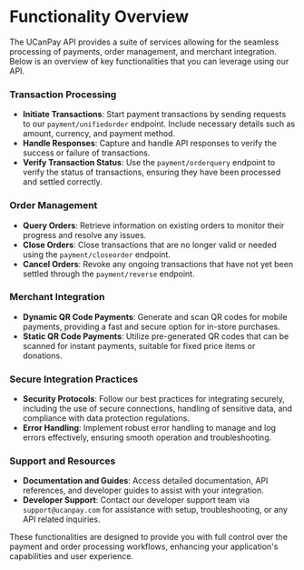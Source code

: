 # Functionality Overview

The UCanPay API provides a suite of services allowing for the seamless processing of payments, order management, and merchant integration. Below is an overview of key functionalities that you can leverage using our API.

### Transaction Processing

- **Initiate Transactions**: Start payment transactions by sending requests to our `payment/unifiedorder` endpoint. Include necessary details such as amount, currency, and payment method.
- **Handle Responses**: Capture and handle API responses to verify the success or failure of transactions.
- **Verify Transaction Status**: Use the `payment/orderquery` endpoint to verify the status of transactions, ensuring they have been processed and settled correctly.

### Order Management

- **Query Orders**: Retrieve information on existing orders to monitor their progress and resolve any issues.
- **Close Orders**: Close transactions that are no longer valid or needed using the `payment/closeorder` endpoint.
- **Cancel Orders**: Revoke any ongoing transactions that have not yet been settled through the `payment/reverse` endpoint.

### Merchant Integration

- **Dynamic QR Code Payments**: Generate and scan QR codes for mobile payments, providing a fast and secure option for in-store purchases.
- **Static QR Code Payments**: Utilize pre-generated QR codes that can be scanned for instant payments, suitable for fixed price items or donations.

### Secure Integration Practices

- **Security Protocols**: Follow our best practices for integrating securely, including the use of secure connections, handling of sensitive data, and compliance with data protection regulations.
- **Error Handling**: Implement robust error handling to manage and log errors effectively, ensuring smooth operation and troubleshooting.

### Support and Resources

- **Documentation and Guides**: Access detailed documentation, API references, and developer guides to assist with your integration.
- **Developer Support**: Contact our developer support team via `support@ucanpay.com` for assistance with setup, troubleshooting, or any API related inquiries.

These functionalities are designed to provide you with full control over the payment and order processing workflows, enhancing your application's capabilities and user experience.
